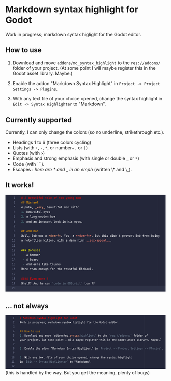 # Markdown syntax highlight for Godot
Work in progress; markdown syntax higlight for the Godot editor.

## How to use
1. Download and move `addons/md_syntax_highlight` to the `res://addons/` folder of
your project. (At some point I will maybe register this in the Godot asset library. Maybe.)

2. Enable the addon "Markdown Syntax Highlight" in `Project -> Project Settings -> Plugins`.

3. With any text file of your choice opened, change the syntax highlight
in `Edit -> Syntax Highlighter` to "Markdown".

## Currently supported
Currently, I can only change the colors (so no underline, strikethrough etc.).
- Headings 1 to 6 (three colors cycling)
- Lists (with `+`, `-`, `*`, or number+`.` or `)`)
- Quotes (with `>`)
- Emphasis and strong emphasis (with single or double `_` or `*`)
- Code (with `\``).
- Escapes : _here are \* and \_ in an emph_ (written \\\* and \\\_).

## It works!
![Isn't this beautiful?](screenshots/it_works.png)

## ... not always
![Still a WiP after all.](screenshots/still_wip.png)
(this is handled by the way. But you get the meaning, plenty of bugs)

